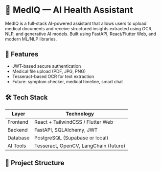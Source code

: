 # 🧠 MedIQ — AI Health Assistant

MedIQ is a full-stack AI-powered assistant that allows users to upload medical documents and receive structured insights extracted using OCR, NLP, and generative AI models. Built using FastAPI, React/Flutter Web, and modern ML/NLP libraries.

## 🚀 Features
- JWT-based secure authentication
- Medical file upload (PDF, JPG, PNG)
- Tesseract-based OCR for text extraction
- Future: symptom checker, medical timeline, smart chat

## 🛠️ Tech Stack

| Layer       | Technology                  |
|-------------|-----------------------------|
| Frontend    | React + TailwindCSS / Flutter Web |
| Backend     | FastAPI, SQLAlchemy, JWT    |
| Database    | PostgreSQL (Supabase or local)
| AI Tools    | Tesseract, OpenCV, LangChain (future)

## 📁 Project Structure
